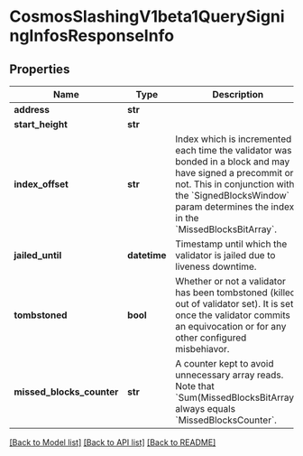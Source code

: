 # CosmosSlashingV1beta1QuerySigningInfosResponseInfo

## Properties
Name | Type | Description | Notes
------------ | ------------- | ------------- | -------------
**address** | **str** |  | [optional] 
**start_height** | **str** |  | [optional] 
**index_offset** | **str** | Index which is incremented each time the validator was a bonded in a block and may have signed a precommit or not. This in conjunction with the &#x60;SignedBlocksWindow&#x60; param determines the index in the &#x60;MissedBlocksBitArray&#x60;. | [optional] 
**jailed_until** | **datetime** | Timestamp until which the validator is jailed due to liveness downtime. | [optional] 
**tombstoned** | **bool** | Whether or not a validator has been tombstoned (killed out of validator set). It is set once the validator commits an equivocation or for any other configured misbehiavor. | [optional] 
**missed_blocks_counter** | **str** | A counter kept to avoid unnecessary array reads. Note that &#x60;Sum(MissedBlocksBitArray)&#x60; always equals &#x60;MissedBlocksCounter&#x60;. | [optional] 

[[Back to Model list]](../README.md#documentation-for-models) [[Back to API list]](../README.md#documentation-for-api-endpoints) [[Back to README]](../README.md)

